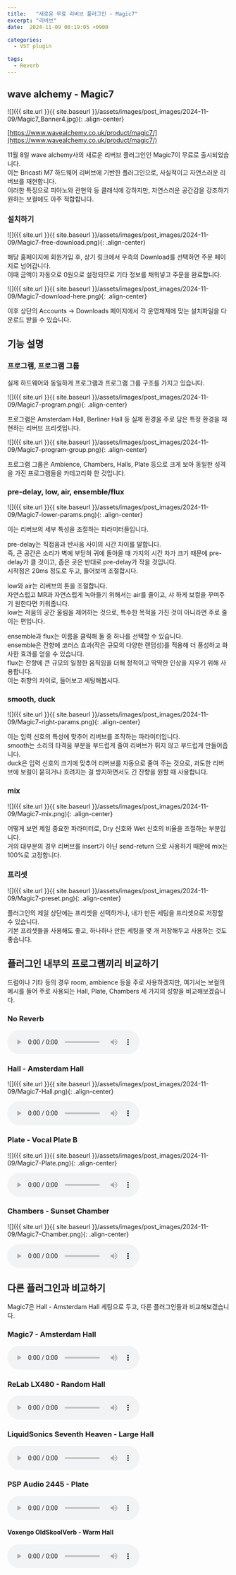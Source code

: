 ```yaml
---
title:   "새로운 무료 리버브 플러그인 - Magic7"
excerpt: "리버브"
date:  2024-11-09 00:19:05 +0900

categories:
  - VST plugin

tags:
  - Reverb
--- 
```


## wave alchemy - Magic7  

![]({{ site.url }}{{ site.baseurl }}/assets/images/post_images/2024-11-09/Magic7_Banner4.jpg){: .align-center}  

[https://www.wavealchemy.co.uk/product/magic7/](https://www.wavealchemy.co.uk/product/magic7/)  

11월 8일 wave alchemy사의 새로운 리버브 플러그인인 Magic7이 무료로 출시되었습니다.  
이는 Bricasti M7 하드웨어 리버브에 기반한 플러그인으로, 사실적이고 자연스러운 리버브를 재현합니다.  
이러한 특징으로 피아노와 관현악 등 클래식에 강하지만, 자연스러운 공간감을 강조하기 원하는 보컬에도 아주 적합합니다.  

### 설치하기  

![]({{ site.url }}{{ site.baseurl }}/assets/images/post_images/2024-11-09/Magic7-free-download.png){: .align-center}  

해당 홈페이지에 회원가입 후, 상기 링크에서 우측의 Download를 선택하면 주문 페이지로 넘어갑니다.  
이때 금액이 자동으로 0원으로 설정되므로 기타 정보를 채워넣고 주문을 완료합니다.  

![]({{ site.url }}{{ site.baseurl }}/assets/images/post_images/2024-11-09/Magic7-download-here.png){: .align-center}  

이후 상단의 Accounts -> Downloads 페이지에서 각 운영체제에 맞는 설치파일을 다운로드 받을 수 있습니다.  

## 기능 설명

### 프로그램, 프로그램 그룹  

실제 하드웨어와 동일하게 프로그램과 프로그램 그룹 구조를 가지고 있습니다.  

![]({{ site.url }}{{ site.baseurl }}/assets/images/post_images/2024-11-09/Magic7-program.png){: .align-center}  

프로그램은 Amsterdam Hall, Berliner Hall 등 실제 환경을 주로 담은 특정 환경을 재현하는 리버브 프리셋입니다.  

![]({{ site.url }}{{ site.baseurl }}/assets/images/post_images/2024-11-09/Magic7-program-group.png){: .align-center}  

프로그램 그룹은 Ambience, Chambers, Halls, Plate 등으로 크게 보아 동일한 성격을 가진 프로그램들을 카테고리화 한 것입니다.  

### pre-delay, low, air, ensemble/flux  

![]({{ site.url }}{{ site.baseurl }}/assets/images/post_images/2024-11-09/Magic7-lower-params.png){: .align-center}  

이는 리버브의 세부 특성을 조절하는 파라미터들입니다.  

pre-delay는 직접음과 반사음 사이의 시간 차이를 말합니다.  
즉, 큰 공간은 소리가 벽에 부딛혀 귀에 돌아올 때 가지의 시간 차가 크기 때문에 pre-delay가 클 것이고, 좁은 곳은 반대로 pre-delay가 작을 것입니다.  
시작점은 20ms 정도로 두고, 들어보며 조절합시다.  

low와 air는 리버브의 톤을 조절합니다.  
자연스럽고 MR과 자연스럽게 녹아들기 위해서는 air를 줄이고, 샤 하게 보컬을 꾸며주기 원한다면 키워줍니다.  
low는 저음의 공간 울림을 제어하는 것으로, 특수한 목적을 가진 것이 아니라면 주로 줄이는 편입니다.  

ensemble과 flux는 이름을 클릭해 둘 중 하나를 선택할 수 있습니다.  
ensemble은 잔향에 코러스 효과(작은 규모의 다양한 랜덤성)를 적용해 더 풍성하고 화사한 효과를 얻을 수 있습니다.  
flux는 잔향에 큰 규모의 일정한 움직임을 더해 정적이고 딱딱한 인상을 지우기 위해 사용합니다.  
이는 취향의 차이로, 들어보고 세팅해봅시다.  

### smooth, duck  

![]({{ site.url }}{{ site.baseurl }}/assets/images/post_images/2024-11-09/Magic7-right-params.png){: .align-center}  

이는 입력 신호의 특성에 맞추어 리버브를 조작하는 파라미터입니다.  
smooth는 소리의 타격음 부분을 부드럽게 줄여 리버브가 튀지 않고 부드럽게 만들어줍니다.  
duck은 입력 신호의 크기에 맞추어 리버브를 자동으로 줄여 주는 것으로, 과도한 리버브에 보컬이 묻히거나 흐려지는 걸 방지하면서도 긴 잔향을 원할 때 사용합니다.  

### mix  

![]({{ site.url }}{{ site.baseurl }}/assets/images/post_images/2024-11-09/Magic7-mix.png){: .align-center}  

어떻게 보면 제일 중요한 파라미터로, Dry 신호와 Wet 신호의 비율을 조절하는 부분입니다.  
거의 대부분의 경우 리버브를 insert가 아닌 send-return 으로 사용하기 때문에 mix는 100%로 고정합니다.  

### 프리셋  

![]({{ site.url }}{{ site.baseurl }}/assets/images/post_images/2024-11-09/Magic7-preset.png){: .align-center}  

플러그인의 제일 상단에는 프리셋을 선택하거나, 내가 만든 세팅을 프리셋으로 저장할 수 있습니다.  
기본 프리셋들을 사용해도 좋고, 하나하나 만든 세팅을 몇 개 저장해두고 사용하는 것도 좋습니다.  

## 플러그인 내부의 프로그램끼리 비교하기  

드럼이나 기타 등의 경우 room, ambience 등을 주로 사용하겠지만, 여기서는 보컬의 예시를 들어 주로 사용되는 Hall, Plate, Chambers 세 가지의 성향을 비교해보겠습니다.  

### No Reverb  

<audio controls="" name="media">
    <source src="/yg331/assets/audio/2024-11-09/Reverb_Compare_-_No_Reverb.mp3" type="audio/mp3">
</audio>

### Hall - Amsterdam Hall  

![]({{ site.url }}{{ site.baseurl }}/assets/images/post_images/2024-11-09/Magic7-Hall.png){: .align-center}  

<audio controls="" name="media">
    <source src="/yg331/assets/audio/2024-11-09/Reverb_Compare_-_Magic7_-_Hall.mp3" type="audio/mp3">
</audio>

### Plate - Vocal Plate B  

![]({{ site.url }}{{ site.baseurl }}/assets/images/post_images/2024-11-09/Magic7-Plate.png){: .align-center}  

<audio controls="" name="media">
    <source src="/yg331/assets/audio/2024-11-09/Reverb_Compare_-_Magic7_-_Plate.mp3" type="audio/mp3">
</audio>

### Chambers - Sunset Chamber  

![]({{ site.url }}{{ site.baseurl }}/assets/images/post_images/2024-11-09/Magic7-Chamber.png){: .align-center}  

<audio controls="" name="media">
    <source src="/yg331/assets/audio/2024-11-09/Reverb_Compare_-_Magic7_-_Chamber.mp3" type="audio/mp3">
</audio>

## 다른 플러그인과 비교하기  

Magic7은 Hall - Amsterdam Hall 세팅으로 두고, 다른 플러그인들과 비교해보겠습니다.  

### Magic7 - Amsterdam Hall  

<audio controls="" name="media">
    <source src="/yg331/assets/audio/2024-11-09/Reverb_Compare_-_Magic7_-_Hall.mp3" type="audio/mp3">
</audio>

### ReLab LX480 - Random Hall  

<audio controls="" name="media">
    <source src="/yg331/assets/audio/2024-11-09/Reverb_Compare_-_LX480.mp3" type="audio/mp3">
</audio>

### LiquidSonics Seventh Heaven - Large Hall  

<audio controls="" name="media">
    <source src="/yg331/assets/audio/2024-11-09/Reverb_Compare_-_Seventh_Heaven.mp3" type="audio/mp3">
</audio>

### PSP Audio 2445 - Plate  

<audio controls="" name="media">
    <source src="/yg331/assets/audio/2024-11-09/Reverb_Compare_-_2445.mp3" type="audio/mp3">
</audio>

#### Voxengo OldSkoolVerb - Warm Hall  

<audio controls="" name="media">
    <source src="/yg331/assets/audio/2024-11-09/Reverb_Compare_-_OldSkoolVerb.mp3" type="audio/mp3">
</audio>
